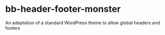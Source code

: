 # bb-header-footer-monster
An adaptation of a standard WordPress theme to allow global headers and footers
